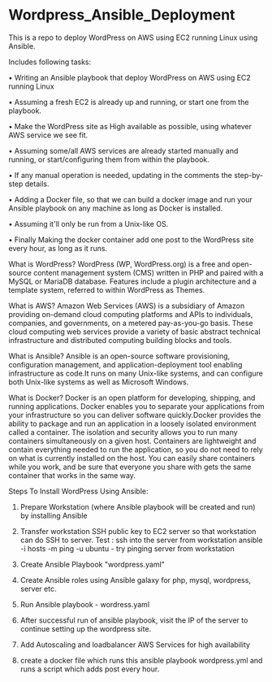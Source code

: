 # Wordpress_Ansible_Deployment
This is a repo to deploy WordPress on AWS using EC2 running Linux using Ansible.

Includes following tasks:

• Writing an Ansible playbook that deploy WordPress on AWS using EC2 running Linux

• Assuming a fresh EC2 is already up and running, or start one from the playbook.

• Make the WordPress site as High available as possible, using whatever AWS service we see fit.

• Assuming some/all AWS services are already started manually and running, or start/configuring them from within the playbook.

• If any manual operation is needed, updating in the comments the step-by-step details.

• Adding a Docker file, so that we can build a docker image and run your Ansible playbook on any machine as long as Docker is installed.

• Assuming it'll only be run from a Unix-like OS.

• Finally Making the docker container add one post to the WordPress site every hour, as long as it runs.
 
What is WordPress?
WordPress (WP, WordPress.org) is a free and open-source content management system (CMS) written in PHP and paired with a MySQL or MariaDB database. Features include a plugin architecture and a template system, referred to within WordPress as Themes.


What is AWS?
Amazon Web Services (AWS) is a subsidiary of Amazon providing on-demand cloud computing platforms and APIs to individuals, companies, and governments, on a metered pay-as-you-go basis. These cloud computing web services provide a variety of basic abstract technical infrastructure and distributed computing building blocks and tools.


What is Ansible?
Ansible is an open-source software provisioning, configuration management, and application-deployment tool enabling infrastructure as code.It runs on many Unix-like systems, and can configure both Unix-like systems as well as Microsoft Windows.

What is Docker?
Docker is an open platform for developing, shipping, and running applications. Docker enables you to separate your applications from your infrastructure so you can deliver software quickly.Docker provides the ability to package and run an application in a loosely isolated environment called a container. The isolation and security allows you to run many containers simultaneously on a given host. Containers are lightweight and contain everything needed to run the application, so you do not need to rely on what is currently installed on the host. You can easily share containers while you work, and be sure that everyone you share with gets the same container that works in the same way.

Steps To Install WordPress Using Ansible:
1. Prepare Workstation (where Ansible playbook will be created and run) by installing Ansible
2. Transfer workstation SSH public key to EC2 server so that workstation can do SSH to server.
   Test :
     ssh into the server from workstation
     ansible -i hosts -m ping -u ubuntu - try pinging server from workstation

3. Create Ansible Playbook "wordpress.yaml"
4. Create Ansible roles using Ansible galaxy for php, mysql, wordpress, server etc.
5. Run Ansible playbook - wordress.yaml
6. After successful run of ansible playbook, visit the IP of the server to continue setting up the wordpress site.
7. Add Autoscaling and loadbalancer AWS Services for high availability
8. create a docker file which runs this ansible playbook wordpress.yml and runs a script which adds post every hour.



